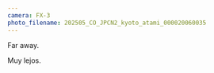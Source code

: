 ```yaml
---
camera: FX-3
photo_filename: 202505_CO_JPCN2_kyoto_atami_000020060035
---
```


Far away.

Muy lejos.


